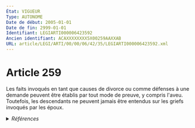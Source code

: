 ```yaml
---
État: VIGUEUR
Type: AUTONOME
Date de début: 2005-01-01
Date de fin: 2999-01-01
Identifiant: LEGIARTI000006423592
Ancien identifiant: ACAXXXXXXXX5X00259AAXXAB
URL: article/LEGI/ARTI/00/00/06/42/35/LEGIARTI000006423592.xml
---
```


<h1>Article 259</h1>

Les faits invoqués en tant que causes de divorce ou comme défenses à une demande
peuvent être établis par tout mode de preuve, y compris l'aveu. Toutefois, les
descendants ne peuvent jamais être entendus sur les griefs invoqués par les
époux.


<details>
  <summary><em>Références</em></summary>

  <h2>Articles faisant référence à l'article</h2>
  
  <ul>
    <li>
      <a href="https://legal.tricoteuses.fr//redirection/LEGIARTI000006284803?vers=git&vers=legifrance">LOI n° 2004-439 du 26 mai 2004 relative au divorce - article 10 ENTIEREMENT_MODIF</a> MODIFICATION cible
    </li>
    <li>
      <a href="https://legal.tricoteuses.fr//redirection/LEGIARTI000006284807?vers=git&vers=legifrance">LOI n° 2004-439 du 26 mai 2004 relative au divorce - article 14 ENTIEREMENT_MODIF</a> MODIFICATION cible
    </li>
  </ul>
  
  <h2>Textes faisant référence à l'article</h2>
  
  <ul>
    <li>
      <a href="https://legal.tricoteuses.fr//redirection/JORFTEXT000000439268?vers=git&vers=legifrance">LOI n° 2004-439 du 26 mai 2004 relative au divorce</a> SPEC_APPLI cible
    </li>
    <li>
      <a href="https://legal.tricoteuses.fr//redirection/JORFTEXT000000439268?vers=git&vers=legifrance">LOI n° 2004-439 du 26 mai 2004 relative au divorce</a> MODIFICATION cible
    </li>
  </ul>
  
  <h2>Références faites par l'article</h2>
  
  <ul>
    <li>
      CODIFICATION source Loi 1803-03-14
    </li>
    <li>
      2004-05-26 MODIFICATION source <a href="https://legal.tricoteuses.fr//redirection/JORFTEXT000000439268?vers=git&vers=legifrance">LOI n° 2004-439 du 26 mai 2004 relative au divorce</a>
    </li>
    <li>
      2004-05-26 SPEC_APPLI source <a href="https://legal.tricoteuses.fr//redirection/JORFTEXT000000439268?vers=git&vers=legifrance">LOI n° 2004-439 du 26 mai 2004 relative au divorce</a>
    </li>
    <li>
      2004-05-26 MODIFICATION source <a href="https://legal.tricoteuses.fr//redirection/LEGIARTI000006284803?vers=git&vers=legifrance">LOI n° 2004-439 du 26 mai 2004 relative au divorce - article 10 ENTIEREMENT_MODIF</a>
    </li>
    <li>
      2004-05-26 MODIFICATION source <a href="https://legal.tricoteuses.fr//redirection/LEGIARTI000006284807?vers=git&vers=legifrance">LOI n° 2004-439 du 26 mai 2004 relative au divorce - article 14 ENTIEREMENT_MODIF</a>
    </li>
  </ul>
</details>
